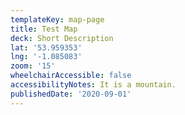 ```yaml
---
templateKey: map-page
title: Test Map
deck: Short Description
lat: '53.959353'
lng: '-1.085083'
zoom: '15'
wheelchairAccessible: false
accessibilityNotes: It is a mountain.
publishedDate: '2020-09-01'
---
```

